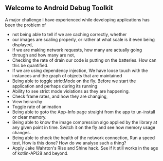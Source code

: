 ## Welcome to Android Debug Toolkit

A major challenge I have experienced while developing applications has been the problem of 

* not being able to tell if we are caching correctly, whether
* our images are scaling properly, or rather at what scale is it even being displayed, 
* If we are making network requests, how many are actually going through and how many are not, 
* Checking the rate of drain our code is putting on the batteries. How can this be quantified.
* If we are using dependency injection, We have loose touch with the instances and the graph of objects that are maintained
* Being able to toggle strictMode on the fly. Before we start the application and perhaps during its running
* Ability to see strict mode violations as they are happening.
* Check frame rates, and how they are changing,
* View heirarchy
* Toggle rate of animation
* Being able to goto the App-Info page straight from the app to un-install or clear memory.
* Being able to know the image compression algo applied by the library at any given point in time. Switch it on the fly and see how memory usage changes.
* Being able to check the health of the network connection, Run a speed test, How is this done? How do we analyse such a thing?
* Apply Jake Wahrton's Rise and Shine hack. See if it still works in the age of kotlin-API28 and beyond.
